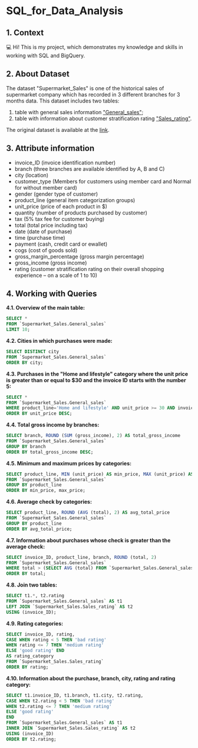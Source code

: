 # SQL_for_Data_Analysis

## 1. Context

:computer: Hi! This is my project, which demonstrates my knowledge and skills in working with SQL and BigQuery.

## 2. About Dataset

The dataset "Supermarket_Sales" is one of the historical sales of supermarket company which has recorded in 3 different branches for 3 months data. This dataset includes two tables: 
1)	table with general sales information ["General_sales"](http://bit.ly/3tqKP79);
2)	table with information about customer stratification rating ["Sales_rating"](http://bit.ly/3tqnse7).

The original dataset is available at the [link](http://bit.ly/3Aae4iw).

## 3. Attribute information

+ invoice_ID (invoice identification number)
+ branch (three branches are available identified by A, B and C)
+ city (location)
+ customer_type (Members for customers using member card and Normal for without member card)
+ gender (gender type of customer)
+ product_line (general item categorization groups)
+ unit_price (price of each product in $)
+ quantity (number of products purchased by customer)
+ tax (5% tax fee for customer buying)
+ total (total price including tax)
+ date (date of purchase)
+ time (purchase time)
+ payment (cash, credit card or ewallet)
+ cogs (cost of goods sold)
+ gross_margin_percentage (gross margin percentage)
+ gross_income (gross income)
+ rating (customer stratification rating on their overall shopping experience – on a scale of 1 to 10)

## 4. Working with Queries

**4.1. Overview of the main table:**
```sql
SELECT *
FROM `Supermarket_Sales.General_sales`
LIMIT 10;
```

**4.2. Cities in which purchases were made:**
```sql
SELECT DISTINCT city
FROM `Supermarket_Sales.General_sales`
ORDER BY city;
```

**4.3. Purchases in the "Home and lifestyle" category where the unit price is greater than or equal to $30 and the invoice ID starts with the number 5:**
```sql
SELECT *
FROM `Supermarket_Sales.General_sales`
WHERE product_line='Home and lifestyle' AND unit_price >= 30 AND invoice_ID LIKE '5%'
ORDER BY unit_price DESC;
```

**4.4. Total gross income by branches:**
```sql
SELECT branch, ROUND (SUM (gross_income), 2) AS total_gross_income
FROM `Supermarket_Sales.General_sales`
GROUP BY branch
ORDER BY total_gross_income DESC;
```

**4.5. Minimum and maximum prices by categories:**
```sql
SELECT product_line, MIN (unit_price) AS min_price, MAX (unit_price) AS max_price
FROM `Supermarket_Sales.General_sales`
GROUP BY product_line
ORDER BY min_price, max_price;
```

**4.6. Average check by categories:**
```sql
SELECT product_line, ROUND (AVG (total), 2) AS avg_total_price
FROM `Supermarket_Sales.General_sales`
GROUP BY product_line
ORDER BY avg_total_price;
```

**4.7. Information about purchases whose check is greater than the average check:**
```sql
SELECT invoice_ID, product_line, branch, ROUND (total, 2)
FROM `Supermarket_Sales.General_sales`
WHERE total > (SELECT AVG (total) FROM `Supermarket_Sales.General_sales`)
ORDER BY total;
```

**4.8. Join two tables:**
```sql
SELECT t1.*, t2.rating
FROM `Supermarket_Sales.General_sales` AS t1
LEFT JOIN `Supermarket_Sales.Sales_rating` AS t2
USING (invoice_ID);
```

**4.9.  Rating categories:**
```sql
SELECT invoice_ID, rating,
CASE WHEN rating < 5 THEN 'bad rating'
WHEN rating <= 7 THEN 'medium rating'
ELSE 'good rating' END
AS rating_category
FROM `Supermarket_Sales.Sales_rating`
ORDER BY rating;
```

**4.10. Іnformation about the purchase, branch, city, rating and rating category:**
```sql
SELECT t1.invoice_ID, t1.branch, t1.city, t2.rating,
CASE WHEN t2.rating < 5 THEN 'bad rating'
WHEN t2.rating <= 7 THEN 'medium rating'
ELSE 'good rating'
END
FROM `Supermarket_Sales.General_sales` AS t1
INNER JOIN `Supermarket_Sales.Sales_rating` AS t2
USING (invoice_ID)
ORDER BY t2.rating;
```
